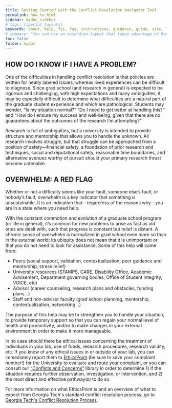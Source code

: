 ```yaml
---
title: Getting Started with the Conflict Resolution Navigator Tool
permalink: how_to.html
sidebar: mydoc_sidebar
# tags: [special_layouts]
keywords: about, help, fyi, faq, instructions, guidance, guide, site, landing page
# summary: "You can use an accordion-layout that takes advantage of Bootstrap styling. This is useful for an FAQ page."
toc: false
folder: mydoc
---
```


<h2>HOW DO I KNOW IF I HAVE A PROBLEM?</h2>
<p> One of the difficulties in handling conflict resolution is that policies are written for neatly labeled issues, whereas lived experiences can be difficult to diagnose. Since grad school (and research in general) is expected to be rigorous and challenging, with high expectations and many ambiguities, it may be especially difficult to determine what difficulties are a natural part of the graduate student experience and which are pathological. Students may wonder, “Is my situation normal?” “Do I need to get better at handling this?” and “How do I ensure my success and well-being, given that there are no guarantees about the outcomes of the research I’m attempting?”</p>
<p> Research is full of ambiguities, but a university is intended to provide structure and mentorship that allows you to handle the unknown. All research involves struggle, but that struggle can be approached from a position of safety—financial safety, a foundation of prior research and techniques, social and reputational safety, reasonable time boundaries, and alternative avenues worthy of pursuit should your primary research thrust become untenable.</p>

<h2>OVERWHELM: A RED FLAG</h2>
<p>Whether or not a difficulty seems like your fault, someone else’s fault, or nobody’s fault, overwhelm is a key indicator that something is unsustainable. It is an indication that—regardless of the reasons why—you are in a state where you need help.</p>
<p>With the constant commotion and evolution of a graduate school program (or life in general), it’s common for new problems to arise as fast as old ones are dealt with, such that progress is constant but relief is distant. A chronic sense of overwhelm is normalized in grad school even more so than in the external world; its ubiquity does not mean that it is unimportant or that you do not need to look for assistance. Some of this help will come from:</p>
<ul>
<li>Peers (social support, validation, contextualization, peer guidance and mentorship, stress relief)</li>
<li>University resources (STAMPS, CARE, Disability Office, Academic Advisement, Department governing bodies, Office of Student Integrity, VOICE, etc)</li>
<li>Advisor (career counseling, research plans and obstacles, funding plans…)</li>
<li>Staff and non-advisor faculty (grad school planning, mentorship, contextualization, networking…)</li>
</ul>
<p>The purpose of this help may be to strengthen you to handle your situation, to provide temporary support so that you can regain your normal level of health and productivity, and/or to make changes in your external environment in order to make it more manageable.</p>
<p>In no case should there be ethical issues concerning the treatment of individuals in your lab, use of funds, research procedures, research validity, etc. If you know of any ethical issues in or outside of your lab, you can immediately report them to <A href="https://secure.ethicspoint.com/domain/media/en/gui/7508/index.html">EthicsPoint</A> (be sure to save your complaint number!) for the University to evaluate and route your complaint, or you can consult our <A href="https://www.derek-nichols.com/CRNT/problem-identification.html">“Conflicts and Concerns”</A> library in order to determine 1) if the situation requires further observation, investigation, or intervention, and 2) the most direct and effective pathway(s) to do so. 
 </p>

 <p>For more information on what EthicsPoint is and an overview of what to expect from Georgia Tech's standard conflict resolution process, go to <A href="https://www.derek-nichols.com/CRNT/resolution_process.html">Georgia Tech's Conflict Resolution Process</A>.</p>